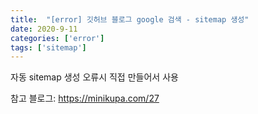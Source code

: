 ```yaml
---
title:  "[error] 깃허브 블로그 google 검색 - sitemap 생성"
date: 2020-9-11
categories: ['error']
tags: ['sitemap']
---
```


자동 sitemap 생성 오류시 직접 만들어서 사용 <br>

참고 블로그: https://minikupa.com/27
